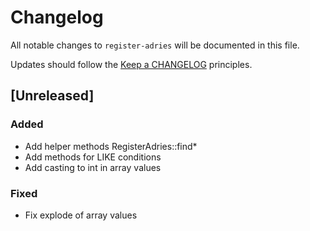 # Changelog

All notable changes to `register-adries` will be documented in this file.

Updates should follow the [Keep a CHANGELOG](http://keepachangelog.com/) principles.

## [Unreleased]

### Added
- Add helper methods RegisterAdries::find*
- Add methods for LIKE conditions
- Add casting to int in array values

### Fixed
- Fix explode of array values
